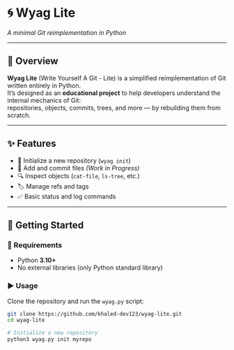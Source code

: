 # 🌀 Wyag Lite  
*A minimal Git reimplementation in Python*

---

## 📌 Overview  
**Wyag Lite** (Write Yourself A Git - Lite) is a simplified reimplementation of Git written entirely in Python.  
It’s designed as an **educational project** to help developers understand the internal mechanics of Git:  
repositories, objects, commits, trees, and more — by rebuilding them from scratch.  

---

## ✨ Features  
- 📂 Initialize a new repository (`wyag init`)  
- 📝 Add and commit files *(Work in Progress)*  
- 🔍 Inspect objects (`cat-file`, `ls-tree`, etc.)  
- 🏷️ Manage refs and tags  
- ✅ Basic status and log commands  

---

## 🚀 Getting Started  

### 🔧 Requirements  
- Python **3.10+**  
- No external libraries (only Python standard library)

### ▶️ Usage  
Clone the repository and run the `wyag.py` script:

```bash
git clone https://github.com/khaled-dev123/wyag-lite.git
cd wyag-lite

# Initialize a new repository
python3 wyag.py init myrepo
